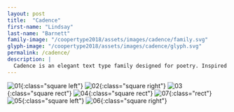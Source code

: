 ```yaml
---
layout: post
title:  "Cadence"
first-name: "Lindsay"
last-name: "Barnett"
family-image: "/coopertype2018/assets/images/cadence/family.svg"
glyph-image: "/coopertype2018/assets/images/cadence/glyph.svg"
permalink: /cadence/
description: |
  Cadence is an elegant text type family designed for poetry. Inspired by the proportions of early 20th century typefaces, like Cochin, Cadence has long ascenders and a small x-height. Currently, it includes 3 weights, light, book and bold, and a book italic.
---
```


![01](/coopertype2018/assets/images/cadence/01.jpg){:class="square left"}
![02](/coopertype2018/assets/images/cadence/02.jpg){:class="square right"}
![03](/coopertype2018/assets/images/cadence/03.jpg){:class="square rect"}
![04](/coopertype2018/assets/images/cadence/04.jpg){:class="square rect"}
![07](/coopertype2018/assets/images/cadence/07.jpg){:class="rect"}
![05](/coopertype2018/assets/images/cadence/05.jpg){:class="square left"}
![06](/coopertype2018/assets/images/cadence/06.jpg){:class="square right"}
